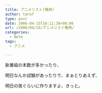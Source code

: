```yaml
---
title: アニメリスト(俺用)
author: tarof
type: post
date: 2006-04-15T16:11:38+00:00
url: /2006/04/16/アニメリスト俺用/
categories:
  - Note
tags:
  - アニメ

---
```

新番組の本数が多かったり、
  
明日なんか試験があったりで、まぁとりあえず、
  
明日の夜ぐらいに作りますよ、きっと。